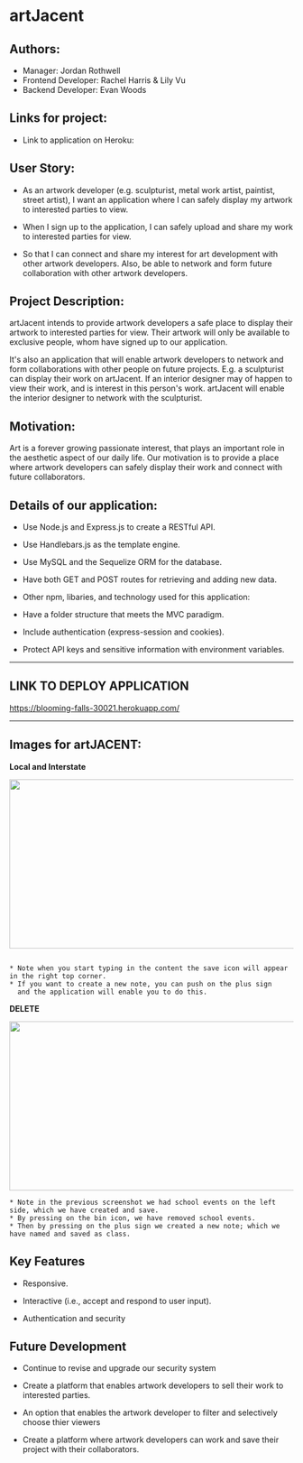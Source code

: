 # artJacent

## Authors:

* Manager: Jordan Rothwell
* Frontend Developer: Rachel Harris & Lily Vu
* Backend Developer: Evan Woods


## Links for project:

- Link to application on Heroku:



## User Story:

- As an artwork developer (e.g. sculpturist, metal work artist, paintist, street artist), I want an application where I can safely display my artwork to interested parties to view.

- When I sign up to the application, I can safely upload and share my work to interested parties for view.

- So that I can connect and share my interest for art development with other artwork developers. Also, be able to network and form future collaboration with other artwork developers.

## Project Description:

artJacent intends to provide artwork developers a safe place to display their artwork to interested parties for view. Their artwork will only be available to exclusive people, whom have signed up to our application.

It's also an application that will enable artwork developers to network and form collaborations with other people on future projects.
E.g. a sculpturist can display their work on artJacent. If an interior designer may of happen to view their work, and is interest in this person's work. artJacent will enable the interior designer to network with the sculpturist.

## Motivation:

Art is a forever growing passionate interest, that plays an important role in the aesthetic aspect of our daily life. Our motivation is to provide a place where artwork developers can safely display their work and connect with future collaborators.

## Details of our application:

- Use Node.js and Express.js to create a RESTful API.

- Use Handlebars.js as the template engine.

- Use MySQL and the Sequelize ORM for the database.

- Have both GET and POST routes for retrieving and adding new data.

- Other npm, libaries, and technology used for this application:

- Have a folder structure that meets the MVC paradigm.

- Include authentication (express-session and cookies).

- Protect API keys and sensitive information with environment variables.


**********************************************
## LINK TO DEPLOY APPLICATION

https://blooming-falls-30021.herokuapp.com/

**********************************************

## Images for artJACENT:

**Local and Interstate**


<img src="https://user-images.githubusercontent.com/94832331/155736047-392f4272-e47b-493c-b" width="600" height="300">



``````````````````````````````````````````````````````````````````````````````````````````````````````````````````````````````````````````

* Note when you start typing in the content the save icon will appear in the right top corner.
* If you want to create a new note, you can push on the plus sign 
  and the application will enable you to do this.

``````````````````````````````````````````````````````````````````````````````````````````````````````````````````````````````````````````


**DELETE**

<img src="https://user-images.githubusercontent.com/94832331/155739643-7f5acc85-6ad0-4386-893b-76d3bc6bb6fc.png" width="600" height="300">


````````````````````````````````````````````````````````````````````````````````````````````````````````````````````````````
* Note in the previous screenshot we had school events on the left side, which we have created and save.
* By pressing on the bin icon, we have removed school events. 
* Then by pressing on the plus sign we created a new note; which we have named and saved as class. 

````````````````````````````````````````````````````````````````````````````````````````````````````````````````````````````














## Key Features

- Responsive.

- Interactive (i.e., accept and respond to user input).

- Authentication and security

## Future Development

- Continue to revise and upgrade our security system

- Create a platform that enables artwork developers to sell their work to interested parties.

- An option that enables the artwork developer to filter and selectively choose thier viewers

- Create a platform where artwork developers can work and save their project with their collaborators.

